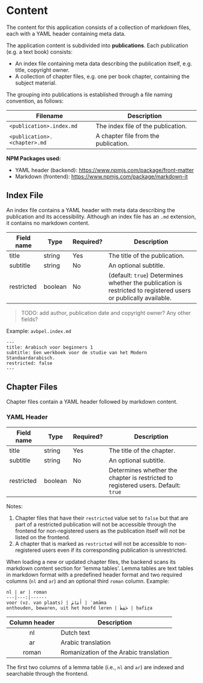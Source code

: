 # Content

The content for this application consists of a collection of markdown files, each with a YAML header containing meta data.

The application content is subdivided into **publications**. Each publication (e.g. a text book) consists:

- An index file containing meta data describing the publication itself, e.g. title, copyright owner.
- A collection of chapter files, e.g. one per book chapter, containing the subject material.

The grouping into publications is established through a file naming convention, as follows:

| Filename | Description |
| -------- | ----------- |
| `<publication>.index.md` | The index file of the publication. |
| `<publication>.<chapter>.md` | A chapter file from the publication. |

**NPM Packages used:**

- YAML header (backend): https://www.npmjs.com/package/front-matter
- Markdown (frontend): https://www.npmjs.com/package/markdown-it

## Index File

An index file contains a YAML header with meta data describing the publication and its accessibility. Although an index file has an `.md` extension, it contains no markdown content.

| Field name | Type | Required? | Description |
| ---------- | ---- | --------- | ----------- |
| title | string | Yes | The title of the publication. |
| subtitle | string | No | An optional subtitle. |
| restricted | boolean | No | (default: `true`) Determines whether the publication is restricted to registered users or publically available. |

> TODO: add author, publication date and copyright owner? Any other fields?

Example: `avbpel.index.md`

```
---
title: Arabisch voor beginners 1
subtitle: Een werkboek voor de studie van het Modern Standaardarabisch.
restricted: false
---
```

## Chapter Files

Chapter files contain a YAML header followed by markdown content.

### YAML Header

| Field name | Type | Required? | Description |
| ---------- | ---- | --------- | ----------- |
| title | string | Yes | The title of the chapter. |
| subtitle | string | No | An optional subtitle. |
| restricted | boolean | No | Determines whether the chapter is restricted to registered users. Default: `true` | 

Notes: 
1. Chapter files that have their `restricted` value set to `false` but that are part of a restricted publication will not be accessible through the frontend for non-registered users as the publication itself will not be listed on the frontend.
2. A chapter that is marked as `restricted` will not be accessible to non-registered users even if its corresponding publication is unrestricted.

When loading a new or updated chapter files, the backend scans its markdown content section for 'lemma tables'. Lemma tables are text tables in markdown format with a predefined header format and two required columns (`nl` and `ar`) and an optional third `roman` column. Example:

```
nl | ar | roman
---|---:|------
voor (vz. van plaats) | أَمَامَ | ʾamāma
onthouden, bewaren, uit het hoofd leren | حَفِظَ | ḥafiẓa
```

| Column header | Description |
| :-----------: | ----------- |
| nl | Dutch text |
| ar | Arabic translation |
| roman | Romanization of the Arabic translation |

The first two columns of a lemma table (i.e., `nl` and `ar`) are indexed and searchable through the frontend.

